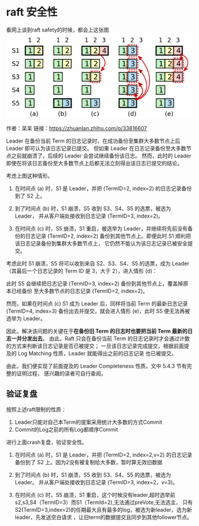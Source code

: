 # raft 安全性
看网上谈到raft safety的时候，都会上这张图
![](raft_safety.jpg)

作者：呆呆
链接：https://zhuanlan.zhihu.com/p/33816607

Leader 在备份当前 Term 的日志记录时，在成功备份至集群大多数节点上后 Leader 即可认为该日志记录已提交。
但如果 Leader 在日志记录备份至大多数节点之前就崩溃了，后续的 Leader 会尝试继续备份该日志。
然而，此时的 Leader 即使在将该日志备份至大多数节点上后都无法立刻得出该日志已提交的结论。


考虑上图这种情形。

1. 在时间点 (a) 时，S1 是 Leader，并把 (TermID=2, index=2) 的日志记录备份到了 S2 上。

2. 到了时间点 (b) 时，S1 崩溃，S5 收到 S3、S4、S5 的选票，被选为 Leader，
    并从客户端处接收到日志记录 (TermID=3, index=2)。
    
3. 在时间点 (c) 时，S5 崩溃，S1 重启，被选举为 Leader，并继续将先前没有备份的日志记录 
    (TermID=2, index=2) 备份到其他节点上。即便此时 S1 顺利把该日志记录备份到集群大多数节点上，
    它仍然不能认为该日志记录已被安全提交。
    
考虑此时 S1 崩溃，S5 将可以收到来自 S2、S3、S4、S5 的选票，成为 Leader
（其最后一个日志记录的 Term ID 是 3，大于 2），进入情形 (d)：

此时 S5 会继续把日志记录 (TermID=3, index=2) 备份到其他节点上，覆盖掉原本已经备份
至大多数节点的日志记录 (TermID=2, index=2)。

然而，如果在时间点 (c) S1 成为 Leader 后，同样将当前 Term 的最新日志记录
(TermID=4, index=3) 备份出去并提交，就会进入情形 (e)，此时 S5 便无法再被选举为 Leader。

因此，解决该问题的关键在于**在备份旧 Term 的日志时也要把当前 Term 最新的日志一并分发出去**。
由此，Raft 只会在备份当前 Term 的日志记录时才会通过计数的方式来判断该日志记录是否已被提交；
一旦该日志记录完成提交，根据前面提及的 Log Matching 性质，Leader 就能得出之前的日志记录
也已被提交。

由此，我们便实现了前面提及的 Leader Completeness 性质。文中 5.4.3 节有完整的证明过程，
感兴趣的读者可自行查阅。

## 验证复盘
按照上述raft限制的性质：
1. Leader只能对自己本Term的提案采用统计大多数的方式Commit
2. Commit的Log之前的所有Log都顺序Commit

进行上面crash复盘，验证安全性。

1. 在时间点 (a) 时，S1 是 Leader，并把 (TermID=2, index=2,v=2) 的日志记录备份到了 S2 上。因为2没有被复制给大多数，暂时算无效旧数据

2. 到了时间点 (b) 时，S1 崩溃，S5 收到 S3、S4、S5 的选票，被选为 Leader。
    并从客户端处接收到日志记录 (TermID=3, index=2，v=3)。
    
3. 在时间点 (c) 时，S5 崩溃，S1 重启，这个时候没有leader,超时选举前s2,s3,S4（TermID=3）而S1（TermId=2),无法通过preVote,无法选主，
    只有S2(TermID=3,index=2)的任期最大且有最多的log，被选为新leader，选为新leader，先发送空白请求
    ，让旧term的数据提交且同步到其他follower节点。

